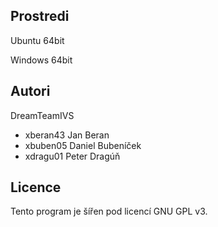 Prostredi
---------

Ubuntu 64bit

Windows 64bit

Autori
------

DreamTeamIVS
- xberan43 Jan Beran
- xbuben05 Daniel Bubeníček
- xdragu01 Peter Dragúň  

Licence
-------

Tento program je šířen pod licencí GNU GPL v3. 
